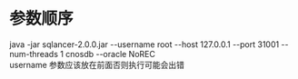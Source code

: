 # 参数顺序
java -jar sqlancer-2.0.0.jar --username root --host 127.0.0.1 --port 31001 --num-threads 1 cnosdb  --oracle NoREC \
username 参数应该放在前面否则执行可能会出错